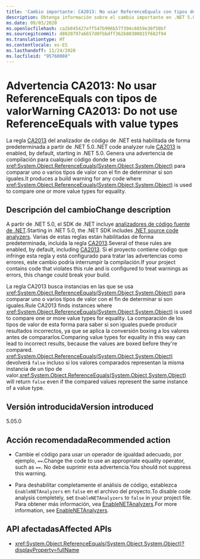```yaml
---
title: 'Cambio importante: CA2013: No usar ReferenceEquals con tipos de valor'
description: Obtenga información sobre el cambio importante en .NET 5.0 causado por la habilitación de la regla de análisis de código CA2013.
ms.date: 09/03/2020
ms.openlocfilehash: ca2b845427eff547b996b577394c6859e30f50bf
ms.sourcegitcommit: d8020797a6657d0fbbdff362b80300815f682f94
ms.translationtype: HT
ms.contentlocale: es-ES
ms.lasthandoff: 11/24/2020
ms.locfileid: "95760088"
---
```

# <a name="warning-ca2013-do-not-use-referenceequals-with-value-types"></a><span data-ttu-id="7370f-103">Advertencia CA2013: No usar ReferenceEquals con tipos de valor</span><span class="sxs-lookup"><span data-stu-id="7370f-103">Warning CA2013: Do not use ReferenceEquals with value types</span></span>

<span data-ttu-id="7370f-104">La regla [CA2013](/visualstudio/code-quality/ca2013) del analizador de código de .NET está habilitada de forma predeterminada a partir de .NET 5.0.</span><span class="sxs-lookup"><span data-stu-id="7370f-104">.NET code analyzer rule [CA2013](/visualstudio/code-quality/ca2013) is enabled, by default, starting in .NET 5.0.</span></span> <span data-ttu-id="7370f-105">Genera una advertencia de compilación para cualquier código donde se usa <xref:System.Object.ReferenceEquals(System.Object,System.Object)> para comparar uno o varios tipos de valor con el fin de determinar si son iguales.</span><span class="sxs-lookup"><span data-stu-id="7370f-105">It produces a build warning for any code where <xref:System.Object.ReferenceEquals(System.Object,System.Object)> is used to compare one or more value types for equality.</span></span>

## <a name="change-description"></a><span data-ttu-id="7370f-106">Descripción del cambio</span><span class="sxs-lookup"><span data-stu-id="7370f-106">Change description</span></span>

<span data-ttu-id="7370f-107">A partir de .NET 5.0, el SDK de .NET incluye [analizadores de código fuente de .NET](../../../../fundamentals/code-analysis/overview.md).</span><span class="sxs-lookup"><span data-stu-id="7370f-107">Starting in .NET 5.0, the .NET SDK includes [.NET source code analyzers](../../../../fundamentals/code-analysis/overview.md).</span></span> <span data-ttu-id="7370f-108">Varias de estas reglas están habilitadas de forma predeterminada, incluida la regla [CA2013](/visualstudio/code-quality/ca2013).</span><span class="sxs-lookup"><span data-stu-id="7370f-108">Several of these rules are enabled, by default, including [CA2013](/visualstudio/code-quality/ca2013).</span></span> <span data-ttu-id="7370f-109">Si el proyecto contiene código que infringe esta regla y está configurado para tratar las advertencias como errores, este cambio podría interrumpir la compilación.</span><span class="sxs-lookup"><span data-stu-id="7370f-109">If your project contains code that violates this rule and is configured to treat warnings as errors, this change could break your build.</span></span>

<span data-ttu-id="7370f-110">La regla CA2013 busca instancias en las que se usa <xref:System.Object.ReferenceEquals(System.Object,System.Object)> para comparar uno o varios tipos de valor con el fin de determinar si son iguales.</span><span class="sxs-lookup"><span data-stu-id="7370f-110">Rule CA2013 finds instances where <xref:System.Object.ReferenceEquals(System.Object,System.Object)> is used to compare one or more value types for equality.</span></span> <span data-ttu-id="7370f-111">La comparación de los tipos de valor de esta forma para saber si son iguales puede producir resultados incorrectos, ya que se aplica la conversión boxing a los valores antes de compararlos.</span><span class="sxs-lookup"><span data-stu-id="7370f-111">Comparing value types for equality in this way can lead to incorrect results, because the values are boxed before they're compared.</span></span> <span data-ttu-id="7370f-112"><xref:System.Object.ReferenceEquals(System.Object,System.Object)> devolverá `false` incluso si los valores comparados representan la misma instancia de un tipo de valor.</span><span class="sxs-lookup"><span data-stu-id="7370f-112"><xref:System.Object.ReferenceEquals(System.Object,System.Object)> will return `false` even if the compared values represent the same instance of a value type.</span></span>

## <a name="version-introduced"></a><span data-ttu-id="7370f-113">Versión introducida</span><span class="sxs-lookup"><span data-stu-id="7370f-113">Version introduced</span></span>

<span data-ttu-id="7370f-114">5.0</span><span class="sxs-lookup"><span data-stu-id="7370f-114">5.0</span></span>

## <a name="recommended-action"></a><span data-ttu-id="7370f-115">Acción recomendada</span><span class="sxs-lookup"><span data-stu-id="7370f-115">Recommended action</span></span>

- <span data-ttu-id="7370f-116">Cambie el código para usar un operador de igualdad adecuado, por ejemplo, `==`.</span><span class="sxs-lookup"><span data-stu-id="7370f-116">Change the code to use an appropriate equality operator, such as `==`.</span></span> <span data-ttu-id="7370f-117">No debe suprimir esta advertencia.</span><span class="sxs-lookup"><span data-stu-id="7370f-117">You should not suppress this warning.</span></span>

- <span data-ttu-id="7370f-118">Para deshabilitar completamente el análisis de código, establezca `EnableNETAnalyzers` en `false` en el archivo del proyecto.</span><span class="sxs-lookup"><span data-stu-id="7370f-118">To disable code analysis completely, set `EnableNETAnalyzers` to `false` in your project file.</span></span> <span data-ttu-id="7370f-119">Para obtener más información, vea [EnableNETAnalyzers](../../../project-sdk/msbuild-props.md#enablenetanalyzers).</span><span class="sxs-lookup"><span data-stu-id="7370f-119">For more information, see [EnableNETAnalyzers](../../../project-sdk/msbuild-props.md#enablenetanalyzers).</span></span>

## <a name="affected-apis"></a><span data-ttu-id="7370f-120">API afectadas</span><span class="sxs-lookup"><span data-stu-id="7370f-120">Affected APIs</span></span>

- <xref:System.Object.ReferenceEquals(System.Object,System.Object)?displayProperty=fullName>

<!--

### Affected APIs

- `M:System.Object.ReferenceEquals(System.Object,System.Object)`

### Category

Code analysis

-->
